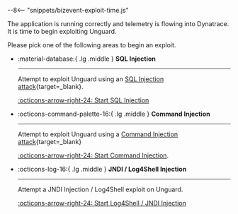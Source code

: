 --8<-- "snippets/bizevent-exploit-time.js"

The application is running correctly and telemetry is flowing into Dynatrace. It is time to begin exploiting Unguard.

Please pick one of the following areas to begin an exploit.

<div class="grid cards" markdown>

-   :material-database:{ .lg .middle } __SQL Injection__

    ---

    Attempt to exploit Unguard using an [SQL Injection attack](https://owasp.org/www-community/attacks/SQL_Injection){target=_blank}.

    [:octicons-arrow-right-24: Start SQL Injection](sql-injection/index.md)

-   :octicons-command-palette-16:{ .lg .middle } __Command Injection__

    ---

    Attempt to exploit Unguard using a [Command Injection attack](https://owasp.org/www-community/attacks/Command_Injection){target=_blank}


    [:octicons-arrow-right-24: Start Command Injection](command-injection/index.md).

-   :octicons-log-16:{ .lg .middle } __JNDI / Log4Shell Injection__

    ---

    Attempt a JNDI Injection / Log4Shell exploit on Unguard.

    [:octicons-arrow-right-24: Start Log4Shell / JNDI Injection](log4shell/index.md)

</div>